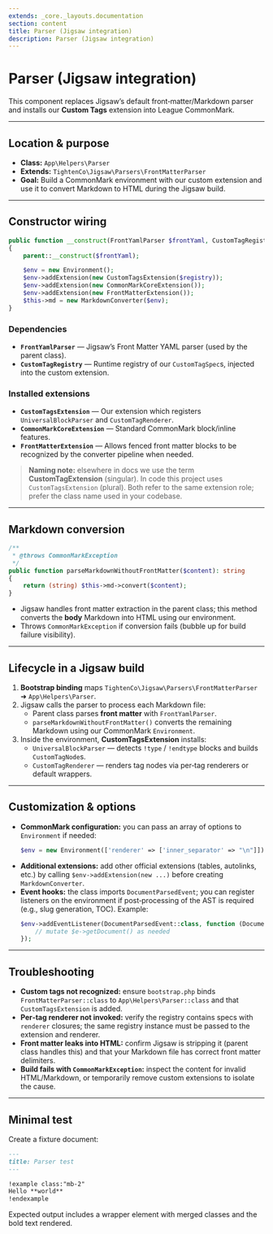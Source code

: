 ```yaml
---
extends: _core._layouts.documentation
section: content
title: Parser (Jigsaw integration)
description: Parser (Jigsaw integration)
---
```


# Parser (Jigsaw integration)

This component replaces Jigsaw’s default front‑matter/Markdown parser and installs our **Custom Tags** extension into League CommonMark.

---

## Location & purpose
- **Class:** `App\Helpers\Parser`
- **Extends:** `TightenCo\Jigsaw\Parsers\FrontMatterParser`
- **Goal:** Build a CommonMark environment with our custom extension and use it to convert Markdown to HTML during the Jigsaw build.

---

## Constructor wiring
```php
public function __construct(FrontYamlParser $frontYaml, CustomTagRegistry $registry)
{
    parent::__construct($frontYaml);

    $env = new Environment();
    $env->addExtension(new CustomTagsExtension($registry));
    $env->addExtension(new CommonMarkCoreExtension());
    $env->addExtension(new FrontMatterExtension());
    $this->md = new MarkdownConverter($env);
}
```

### Dependencies
- **`FrontYamlParser`** — Jigsaw’s Front Matter YAML parser (used by the parent class).
- **`CustomTagRegistry`** — Runtime registry of our `CustomTagSpec`s, injected into the custom extension.

### Installed extensions
- **`CustomTagsExtension`** — Our extension which registers `UniversalBlockParser` and `CustomTagRenderer`.
- **`CommonMarkCoreExtension`** — Standard CommonMark block/inline features.
- **`FrontMatterExtension`** — Allows fenced front matter blocks to be recognized by the converter pipeline when needed.

> **Naming note:** elsewhere in docs we use the term **CustomTagExtension** (singular). In code this project uses `CustomTagsExtension` (plural). Both refer to the same extension role; prefer the class name used in your codebase.

---

## Markdown conversion
```php
/**
 * @throws CommonMarkException
 */
public function parseMarkdownWithoutFrontMatter($content): string
{
    return (string) $this->md->convert($content);
}
```
- Jigsaw handles front matter extraction in the parent class; this method converts the **body** Markdown into HTML using our environment.
- Throws `CommonMarkException` if conversion fails (bubble up for build failure visibility).

---

## Lifecycle in a Jigsaw build
1. **Bootstrap binding** maps `TightenCo\Jigsaw\Parsers\FrontMatterParser` ➜ `App\Helpers\Parser`.
2. Jigsaw calls the parser to process each Markdown file:
    - Parent class parses **front matter** with `FrontYamlParser`.
    - `parseMarkdownWithoutFrontMatter()` converts the remaining Markdown using our CommonMark `Environment`.
3. Inside the environment, **CustomTagsExtension** installs:
    - `UniversalBlockParser` — detects `!type` / `!endtype` blocks and builds `CustomTagNode`s.
    - `CustomTagRenderer` — renders tag nodes via per‑tag renderers or default wrappers.

---

## Customization & options
- **CommonMark configuration:** you can pass an array of options to `Environment` if needed:
  ```php
  $env = new Environment(['renderer' => ['inner_separator' => "\n"]]);
  ```
- **Additional extensions:** add other official extensions (tables, autolinks, etc.) by calling `$env->addExtension(new ...)` before creating `MarkdownConverter`.
- **Event hooks:** the class imports `DocumentParsedEvent`; you can register listeners on the environment if post‑processing of the AST is required (e.g., slug generation, TOC). Example:
  ```php
  $env->addEventListener(DocumentParsedEvent::class, function (DocumentParsedEvent $e) {
      // mutate $e->getDocument() as needed
  });
  ```

---

## Troubleshooting
- **Custom tags not recognized:** ensure `bootstrap.php` binds `FrontMatterParser::class` to `App\Helpers\Parser::class` and that `CustomTagsExtension` is added.
- **Per‑tag renderer not invoked:** verify the registry contains specs with `renderer` closures; the same registry instance must be passed to the extension and renderer.
- **Front matter leaks into HTML:** confirm Jigsaw is stripping it (parent class handles this) and that your Markdown file has correct front matter delimiters.
- **Build fails with `CommonMarkException`:** inspect the content for invalid HTML/Markdown, or temporarily remove custom extensions to isolate the cause.

---

## Minimal test
Create a fixture document:
```md
---
title: Parser test
---

!example class:"mb-2"
Hello **world**
!endexample
```
Expected output includes a wrapper element with merged classes and the bold text rendered.
